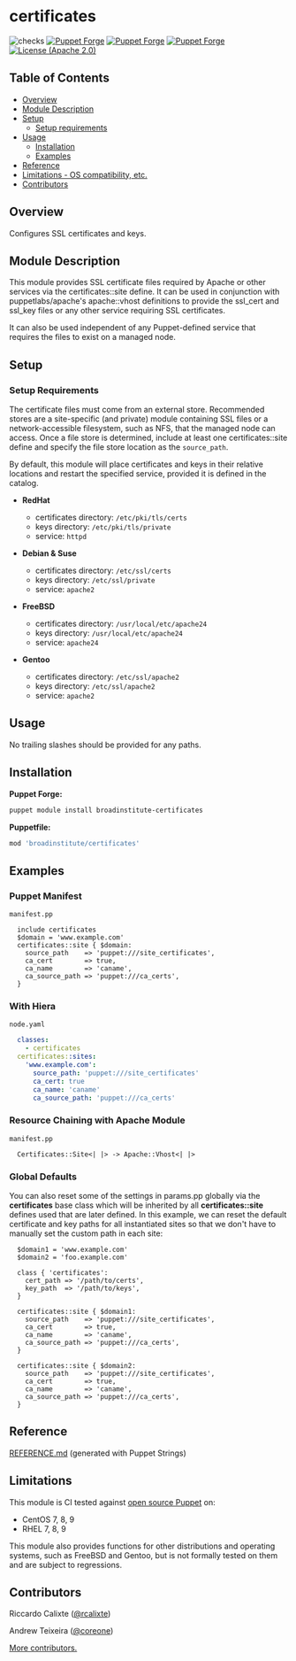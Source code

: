 # certificates

![checks](https://github.com/broadinstitute/puppet-certificates/workflows/checks/badge.svg?branch=main)
[![Puppet Forge](https://img.shields.io/puppetforge/dt/broadinstitute/certificates.svg)](https://forge.puppetlabs.com/broadinstitute/certificates)
[![Puppet Forge](https://img.shields.io/puppetforge/v/broadinstitute/certificates.svg)](https://forge.puppetlabs.com/broadinstitute/certificates)
[![Puppet Forge](https://img.shields.io/puppetforge/f/broadinstitute/certificates.svg)](https://forge.puppetlabs.com/broadinstitute/certificates)
[![License (Apache 2.0)](https://img.shields.io/badge/license-Apache-blue.svg)](https://opensource.org/licenses/Apache-2.0)

## Table of Contents

* [Overview](#overview)
* [Module Description](#module-description)
* [Setup](#setup)
  * [Setup requirements](#setup-requirements)
* [Usage](#usage)
  * [Installation](#installation)
  * [Examples](#examples)
* [Reference](#reference)
* [Limitations - OS compatibility, etc.](#limitations)
* [Contributors](#contributors)

## Overview

Configures SSL certificates and keys.

## Module Description

This module provides SSL certificate files required by Apache or other services via the certificates::site define.
It can be used in conjunction with puppetlabs/apache's apache::vhost definitions to provide the ssl_cert and ssl_key files or any other service requiring SSL certificates.

It can also be used independent of any Puppet-defined service that requires the files to exist on a managed node.

## Setup

### Setup Requirements

The certificate files must come from an external store. Recommended stores are a site-specific (and private) module containing SSL files or a network-accessible filesystem, such as NFS, that the managed node can access.
Once a file store is determined, include at least one certificates::site define and specify the file store location as the `source_path`.

By default, this module will place certificates and keys in their relative locations and restart the specified service, provided it is defined in the catalog.

* **RedHat**
  * certificates directory: `/etc/pki/tls/certs`
  * keys directory: `/etc/pki/tls/private`
  * service: `httpd`

* **Debian & Suse**
  * certificates directory: `/etc/ssl/certs`
  * keys directory: `/etc/ssl/private`
  * service: `apache2`

* **FreeBSD**
  * certificates directory: `/usr/local/etc/apache24`
  * keys directory: `/usr/local/etc/apache24`
  * service: `apache24`

* **Gentoo**
  * certificates directory: `/etc/ssl/apache2`
  * keys directory: `/etc/ssl/apache2`
  * service: `apache2`

## Usage

No trailing slashes should be provided for any paths.

## Installation

**Puppet Forge:**

``` sh
puppet module install broadinstitute-certificates
```

**Puppetfile:**

``` sh
mod 'broadinstitute/certificates'
```

## Examples

### Puppet Manifest

`manifest.pp`

```puppet
  include certificates
  $domain = 'www.example.com'
  certificates::site { $domain:
    source_path    => 'puppet:///site_certificates',
    ca_cert        => true,
    ca_name        => 'caname',
    ca_source_path => 'puppet:///ca_certs',
  }
```

### With Hiera

`node.yaml`

```yaml
  classes:
    - certificates
  certificates::sites:
    'www.example.com':
      source_path: 'puppet:///site_certificates'
      ca_cert: true
      ca_name: 'caname'
      ca_source_path: 'puppet:///ca_certs'
```

### Resource Chaining with Apache Module

`manifest.pp`

```puppet
  Certificates::Site<| |> -> Apache::Vhost<| |>
```

### Global Defaults

You can also reset some of the settings in params.pp globally via the **certificates** base class which will be inherited by all **certificates::site** defines used that are later defined.  In this example, we can reset the default certificate and key paths for all instantiated sites so that we don't have to manually set the custom path in each site:

```puppet
  $domain1 = 'www.example.com'
  $domain2 = 'foo.example.com'

  class { 'certificates':
    cert_path => '/path/to/certs',
    key_path  => '/path/to/keys',
  }

  certificates::site { $domain1:
    source_path    => 'puppet:///site_certificates',
    ca_cert        => true,
    ca_name        => 'caname',
    ca_source_path => 'puppet:///ca_certs',
  }

  certificates::site { $domain2:
    source_path    => 'puppet:///site_certificates',
    ca_cert        => true,
    ca_name        => 'caname',
    ca_source_path => 'puppet:///ca_certs',
  }
```

## Reference

[REFERENCE.md](REFERENCE.md) (generated with Puppet Strings)

## Limitations

This module is CI tested against [open source Puppet](https://docs.puppetlabs.com/puppet) on:

* CentOS 7, 8, 9
* RHEL 7, 8, 9

This module also provides functions for other distributions and operating systems, such as FreeBSD and Gentoo, but is not formally tested on them and are subject to regressions.

## Contributors

Riccardo Calixte ([@rcalixte](https://github.com/rcalixte))

Andrew Teixeira ([@coreone](https://github.com/coreone))

[More contributors.](https://github.com/broadinstitute/puppet-certificates/graphs/contributors)
